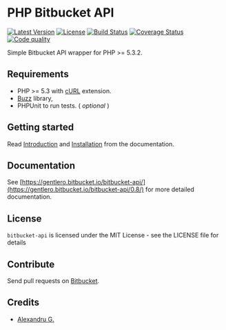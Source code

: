 # PHP Bitbucket API

[![Latest Version](https://img.shields.io/packagist/v/gentle/bitbucket-api.svg?style=flat-square)](https://packagist.org/packages/gentle/bitbucket-api)
[![License](https://img.shields.io/badge/license-MIT-blue.svg?style=flat-square)](https://github.com/gentlero/bitbucket-api/blob/master/LICENSE)
[![Build Status](https://img.shields.io/travis/gentlero/bitbucket-api/master.svg?style=flat-square)](https://travis-ci.org/gentlero/bitbucket-api)
[![Coverage Status](https://img.shields.io/scrutinizer/coverage/b/gentlero/bitbucket-api.svg?style=flat-square)](https://scrutinizer-ci.com/b/gentlero/bitbucket-api/?branch=develop)
[![Code quality](https://img.shields.io/scrutinizer/b/gentlero/bitbucket-api.svg?style=flat-square)](https://scrutinizer-ci.com/b/gentlero/bitbucket-api/?branch=develop)

Simple Bitbucket API wrapper for PHP >= 5.3.2.

## Requirements

* PHP >= 5.3 with [cURL](http://php.net/manual/en/book.curl.php) extension.
* [Buzz](https://github.com/kriswallsmith/Buzz) library,
* PHPUnit to run tests. ( _optional_ )

## Getting started

Read [Introduction](https://gentlero.bitbucket.io/bitbucket-api/#introduction) and [Installation](https://gentlero.bitbucket.io/bitbucket-api/installation.html) from the documentation.

## Documentation

See [https://gentlero.bitbucket.io/bitbucket-api/](https://gentlero.bitbucket.io/bitbucket-api/0.8/) for more detailed documentation.

## License

`bitbucket-api` is licensed under the MIT License - see the LICENSE file for details

## Contribute

Send pull requests on [Bitbucket](https://bitbucket.org/gentlero/bitbucket-api).

## Credits

- [Alexandru G.](https://bitbucket.org/vimishor)
